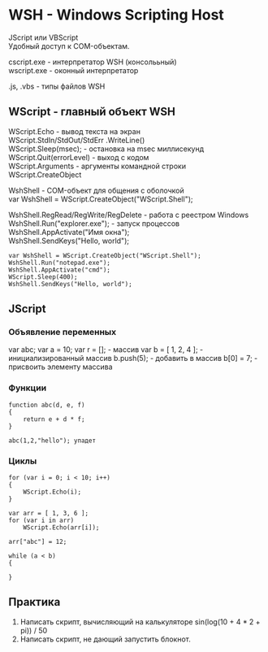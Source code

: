 # WSH - Windows Scripting Host
JScript или VBScript  
Удобный доступ к COM-объектам.

cscript.exe - интерпретатор WSH (консолььный)  
wscript.exe - оконный интерпретатор  

.js, .vbs - типы файлов WSH

## WScript - главный объект WSH  
WScript.Echo - вывод текста на экран  
WScript.StdIn/StdOut/StdErr 	.WriteLine()  
WScript.Sleep(msec); - остановка на msec миллисекунд  
WScript.Quit(errorLevel) - выход с кодом  
WScript.Arguments - аргументы командной строки  
WScript.CreateObject  

WshShell - COM-объект для общения с оболочкой  
var WshShell = WScript.CreateObject("WScript.Shell");

WshShell.RegRead/RegWrite/RegDelete - работа с
 реестром Windows  
WshShell.Run("explorer.exe"); - запуск процессов  
WshShell.AppActivate("Имя окна");  
WshShell.SendKeys("Hello, world");  

```
var WshShell = WScript.CreateObject("WScript.Shell");
WshShell.Run("notepad.exe");
WshShell.AppActivate("cmd");
WScript.Sleep(400);
WshShell.SendKeys("Hello, world");
```

## JScript
### Объявление переменных
var abc;
var a = 10;
var r = []; - массив
var b = [ 1, 2, 4 ]; - инициализированный массив
b.push(5); - добавить в массив
b[0] = 7; - присвоить элементу массива

### Функции
```
function abc(d, e, f)
{
	return e + d * f;
}

abc(1,2,"hello"); упадет
```
### Циклы
```
for (var i = 0; i < 10; i++)
{
	WScript.Echo(i);
}
```
```
var arr = [ 1, 3, 6 ];
for (var i in arr)
	WScript.Echo(arr[i]);

arr["abc"] = 12;

while (a < b)
{

}
```
## Практика
1. Написать скрипт, вычисляющий на калькуляторе
 sin(log(10 + 4 * 2 + pi)) / 50 
2. Написать скрипт, не дающий запустить блокнот.


